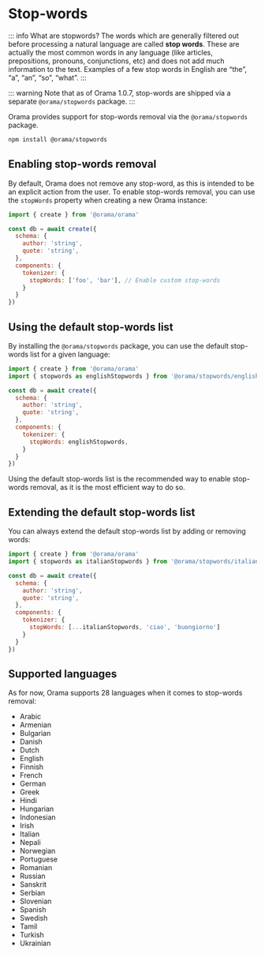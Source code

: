 # Stop-words

::: info What are stopwords?
  The words which are generally filtered out before processing a natural language are called **stop words**. These are
  actually the most common words in any language (like articles, prepositions, pronouns, conjunctions, etc) and does not
  add much information to the text. Examples of a few stop words in English are “the”, “a”, “an”, “so”, “what”.
:::

::: warning
Note that as of Orama 1.0.7, stop-words are shipped via a separate `@orama/stopwords` package.
:::

Orama provides support for stop-words removal via the `@orama/stopwords` package.

```bash copy 
npm install @orama/stopwords
```

## Enabling stop-words removal

By default, Orama does not remove any stop-word, as this is intended to be an explicit action from the user. To enable stop-words removal, you can use the `stopWords` property when creating a new Orama instance:

```javascript copy
import { create } from '@orama/orama'

const db = await create({
  schema: {
    author: 'string',
    quote: 'string',
  },
  components: {
    tokenizer: {
      stopWords: ['foo', 'bar'], // Enable custom stop-words
    }
  }
})
```

## Using the default stop-words list

By installing the `@orama/stopwords` package, you can use the default stop-words list for a given language:

```javascript copy
import { create } from '@orama/orama'
import { stopwords as englishStopwords } from '@orama/stopwords/english'

const db = await create({
  schema: {
    author: 'string',
    quote: 'string',
  },
  components: {
    tokenizer: {
      stopWords: englishStopwords,
    }
  }
})
```

Using the default stop-words list is the recommended way to enable stop-words removal, as it is the most efficient way to do so.

## Extending the default stop-words list

You can always extend the default stop-words list by adding or removing words:

```javascript copy
import { create } from '@orama/orama'
import { stopwords as italianStopwords } from '@orama/stopwords/italian'

const db = await create({
  schema: {
    author: 'string',
    quote: 'string',
  },
  components: {
    tokenizer: {
      stopWords: [...italianStopwords, 'ciao', 'buongiorno']
    }
  }
})
```

## Supported languages

As for now, Orama supports 28 languages when it comes to stop-words removal:

- Arabic
- Armenian
- Bulgarian
- Danish
- Dutch
- English
- Finnish
- French
- German
- Greek
- Hindi
- Hungarian
- Indonesian
- Irish
- Italian
- Nepali
- Norwegian
- Portuguese
- Romanian
- Russian
- Sanskrit
- Serbian
- Slovenian
- Spanish
- Swedish
- Tamil 
- Turkish
- Ukrainian